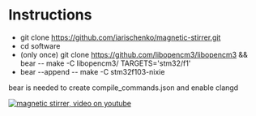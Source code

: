 # Instructions 

* git clone https://github.com/iarischenko/magnetic-stirrer.git
* cd software
* (only once) git clone https://github.com/libopencm3/libopencm3 && bear -- make -C libopencm3/ TARGETS='stm32/f1'
* bear --append -- make -C stm32f103-nixie

bear is needed to create compile_commands.json and enable clangd

[![magnetic stirrer, video on youtube](https://img.youtube.com/vi/rTuzHnbndq4/0.jpg)](https://youtu.be/rTuzHnbndq4)

